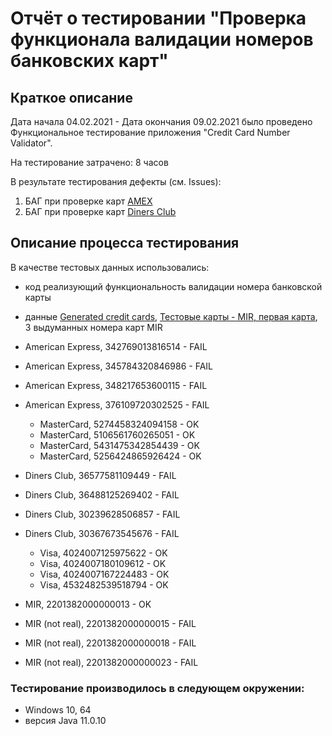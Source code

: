 # Отчёт о тестировании "Проверка функционала валидации номеров банковских карт"

## Краткое описание
Дата начала 04.02.2021 - Дата окончания 09.02.2021 было проведено Функциональное тестирование приложения "Credit Card Number Validator".

На тестирование затрачено: 8 часов

В результате тестирования дефекты (см. Issues): 
1. БАГ при проверке карт [AMEX](https://github.com/Tageko/HW_J-1.2/issues/1#issue-804357892) 
2. БАГ при проверке карт [Diners Club](https://github.com/Tageko/HW_J-1.2/issues/2#issue-804361547)

## Описание процесса тестирования

В качестве тестовых данных использовались:
- код реализующий функциональность валидации номера банковской карты
- данные [Generated credit cards](https://www.getcreditcardnumbers.com/generated-credit-card-numbers), [Тестовые карты - MIR, первая карта](https://developer.rbk.money/docs/payments/refs/testcards/), 3 выдуманных номера карт MIR


- American Express, 342769013816514 - FAIL
- American Express, 345784320846986 - FAIL
- American Express, 348217653600115 - FAIL
- American Express, 376109720302525 - FAIL
  
  - MasterCard, 5274458324094158 - OK
  - MasterCard, 5106561760265051 - OK
  - MasterCard, 5431475342854439 - OK
  - MasterCard, 5256424865926424 - OK
  
- Diners Club, 36577581109449 - FAIL
- Diners Club, 36488125269402 - FAIL
- Diners Club, 30239628506857 - FAIL
- Diners Club, 30367673545676 - FAIL

  - Visa, 4024007125975622 - OK
  - Visa, 4024007180109612 - OK
  - Visa, 4024007167224483 - OK
  - Visa, 4532482539518794 - OK

- MIR, 2201382000000013 - OK
- MIR (not real), 2201382000000015 - FAIL
- MIR (not real), 2201382000000018 - FAIL
- MIR (not real), 2201382000000023 - FAIL



### Тестирование производилось в следующем окружении:

- Windows 10, 64
- версия Java 11.0.10
